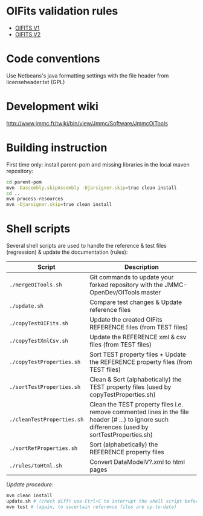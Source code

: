 <!--
 Copyright (c) 2021 Ferreol Soulez

 This software is released under the MIT License.
 https://opensource.org/licenses/MIT
-->

OIFits validation rules
================

* [OIFITS V1](https://jmmc-opendev.github.io/oitools/rules/DataModelV1_output.html)
* [OIFITS V2](https://jmmc-opendev.github.io/oitools/rules/DataModelV2_output.html)

Code conventions
================

Use Netbeans's java formatting settings with the file header from licenseheader.txt (GPL)

Development wiki
================

<http://www.jmmc.fr/twiki/bin/view/Jmmc/Software/JmmcOiTools>

Building instruction
====

First time only: install parent-pom and missing libraries in the local maven repository:
```bash
cd parent-pom
mvn -Dassembly.skipAssembly -Djarsigner.skip=true clean install
cd ..
mvn process-resources
mvn -Djarsigner.skip=true clean install
```

<!---
Dead link: to be fixed asap (travis -> github actions)
[Javadoc](https://ferreolS.github.io/oitools/index.html)
-->

Shell scripts
=============

Several shell scripts are used to handle the reference & test files (regression) & update the documentation (rules):

| Script | Description |
| --- | --- |
| `./mergeOITools.sh` | Git commands to update your forked repository with the JMMC-OpenDev/OITools master |
| `./update.sh` | Compare test changes & Update reference files |
| `./copyTestOIFits.sh` | Update the created OIFits REFERENCE files (from TEST files) |
| `./copyTestXmlCsv.sh` | Update the REFERENCE xml & csv files (from TEST files) |
| `./copyTestProperties.sh` | Sort TEST property files + Update the REFERENCE property files (from TEST files) |
| `./sortTestProperties.sh` | Clean & Sort (alphabetically) the TEST property files (used by copyTestProperties.sh) |
| `./cleanTestProperties.sh` | Clean the TEST property files i.e. remove commented lines in the file header (# ...) to ignore such differences (used by sortTestProperties.sh) |
| `./sortRefProperties.sh` | Sort (alphabetically) the REFERENCE property files |
| `./rules/toHtml.sh` | Convert DataModelV?.xml to html pages |

*Update procedure*:

```bash
mvn clean install
update.sh # (check diff) use Ctrl+C to interrupt the shell script before overriding reference files
mvn test # (again, to ascertain reference files are up-to-date)
```
